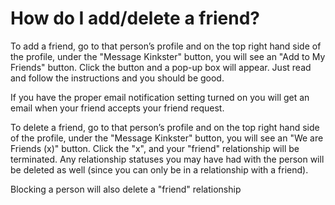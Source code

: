 # How do I add/delete a friend?

To add a friend, go to that person&rsquo;s profile and on the top right hand side of the profile, under the "Message Kinkster" button, you will see an "Add to My Friends" button. Click the button and a pop-up box will appear. Just read and follow the instructions and you should be good.

If you have the proper email notification setting turned on you will get an email when your friend accepts your friend request.

To delete a friend, go to that person&rsquo;s profile and on the top right hand side of the profile, under the "Message Kinkster" button, you will see an "We are Friends (x)" button. Click the "x", and your "friend" relationship will be terminated. Any relationship statuses you may have had with the person will be deleted as well (since you can only be in a relationship with a friend).

Blocking a person will also delete a "friend" relationship
